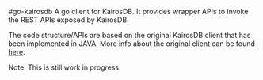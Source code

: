 #go-kairosdb
A go client for KairosDB. It provides wrapper APIs to invoke the REST APIs exposed by KairosDB.

The code structure/APIs are based on the original KairosDB client that has been implemented in JAVA.
More info about the original client can be found [here](https://github.com/kairosdb/kairosdb-client).

Note: This is still work in progress.
